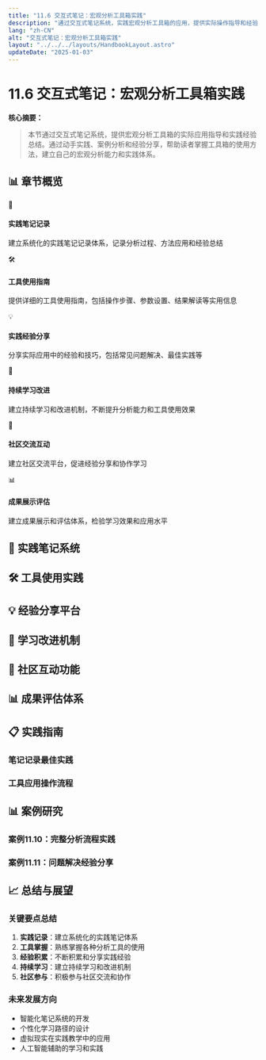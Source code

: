```yaml
---
title: "11.6 交互式笔记：宏观分析工具箱实践"
description: "通过交互式笔记系统，实践宏观分析工具箱的应用，提供实际操作指导和经验总结"
lang: "zh-CN"
alt: "交互式笔记：宏观分析工具箱实践"
layout: "../../../layouts/HandbookLayout.astro"
updateDate: "2025-01-03"
---
```


# 11.6 交互式笔记：宏观分析工具箱实践

**核心摘要：**
> 
> 本节通过交互式笔记系统，提供宏观分析工具箱的实际应用指导和实践经验总结。通过动手实践、案例分析和经验分享，帮助读者掌握工具箱的使用方法，建立自己的宏观分析能力和实践体系。

## 📊 章节概览

<div class="overview-grid">
<div class="overview-card">
<div class="card-header">
<span class="card-icon">📝</span>
<h4>实践笔记记录</h4>
</div>
<div class="card-content">
<p>建立系统化的实践笔记记录体系，记录分析过程、方法应用和经验总结</p>
</div>
</div>
<div class="overview-card">
<div class="card-header">
<span class="card-icon">🛠️</span>
<h4>工具使用指南</h4>
</div>
<div class="card-content">
<p>提供详细的工具使用指南，包括操作步骤、参数设置、结果解读等实用信息</p>
</div>
</div>
<div class="overview-card">
<div class="card-header">
<span class="card-icon">💡</span>
<h4>实践经验分享</h4>
</div>
<div class="card-content">
<p>分享实际应用中的经验和技巧，包括常见问题解决、最佳实践等</p>
</div>
</div>
<div class="overview-card">
<div class="card-header">
<span class="card-icon">🔄</span>
<h4>持续学习改进</h4>
</div>
<div class="card-content">
<p>建立持续学习和改进机制，不断提升分析能力和工具使用效果</p>
</div>
</div>
<div class="overview-card">
<div class="card-header">
<span class="card-icon">👥</span>
<h4>社区交流互动</h4>
</div>
<div class="card-content">
<p>建立社区交流平台，促进经验分享和协作学习</p>
</div>
</div>
<div class="overview-card">
<div class="card-header">
<span class="card-icon">📊</span>
<h4>成果展示评估</h4>
</div>
<div class="card-content">
<p>建立成果展示和评估体系，检验学习效果和应用水平</p>
</div>
</div>
</div>

## 📝 实践笔记系统

<!-- 笔记系统占位：记录模板、分类管理、检索查询等 -->

## 🛠️ 工具使用实践

<!-- 工具实践占位：操作指南、实例演示、技巧总结等 -->

## 💡 经验分享平台

<!-- 经验分享占位：案例分析、技巧总结、问题解答等 -->

## 🔄 学习改进机制

<!-- 学习改进占位：学习计划、进度跟踪、能力评估等 -->

## 👥 社区互动功能

<!-- 社区功能占位：讨论区、问答系统、协作工具等 -->

## 📊 成果评估体系

<!-- 成果评估占位：评估标准、展示平台、反馈机制等 -->

## 📋 实践指南

### 笔记记录最佳实践

<!-- 记录指南占位：记录方法、格式标准、管理技巧等 -->

### 工具应用操作流程

<!-- 操作流程占位：使用步骤、参数配置、结果分析等 -->

## 📊 案例研究

### 案例11.10：完整分析流程实践

<!-- 案例研究占位：完整的宏观分析实践案例，展示工具箱应用 -->

### 案例11.11：问题解决经验分享

<!-- 案例研究占位：实际问题解决案例，展示经验和技巧 -->

## 📈 总结与展望

### 关键要点总结

1. **实践记录**：建立系统化的实践笔记体系
2. **工具掌握**：熟练掌握各种分析工具的使用
3. **经验积累**：不断积累和分享实践经验
4. **持续学习**：建立持续学习和改进机制
5. **社区参与**：积极参与社区交流和协作

### 未来发展方向

- 智能化笔记系统的开发
- 个性化学习路径的设计
- 虚拟现实在实践教学中的应用
- 人工智能辅助的学习和实践 